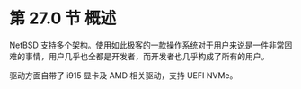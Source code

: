 # 第 27.0 节 概述

NetBSD 支持多个架构。使用如此极客的一款操作系统对于用户来说是一件非常困难的事情，用户几乎也全都是开发者，而开发者也几乎构成了所有的用户。

驱动方面自带了 i915 显卡及 AMD 相关驱动，支持 UEFI NVMe。

